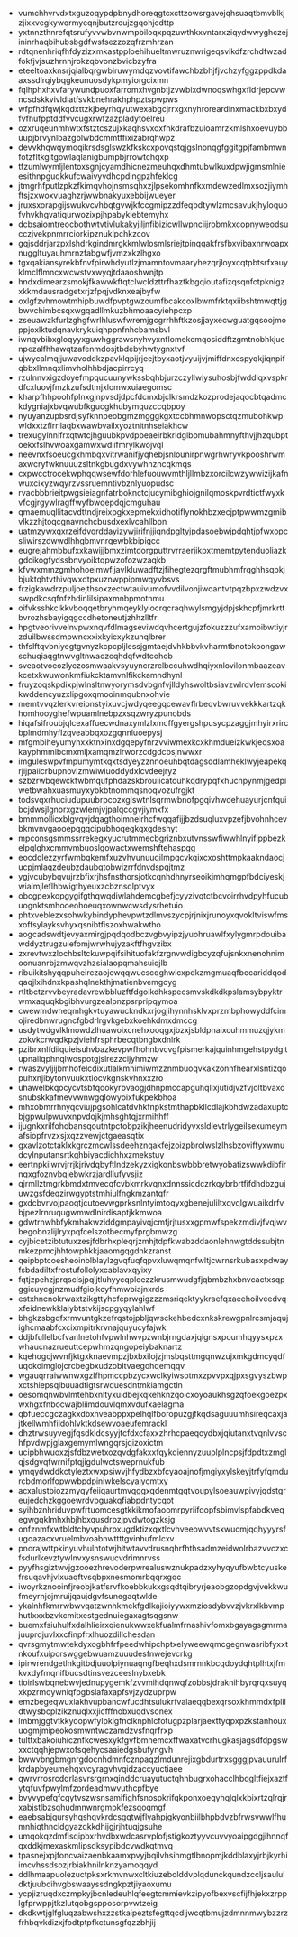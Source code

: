 * vumchhvrvdxtxguzoqypdpbnydhoreqgtcxcttzowsrgavejqhsuaqtbmvblkjzjixxvegkywqrmyeqnjbutzreujzgqohjcdttp
* yxtnnzthnrefqtsrufyvvwbvnwmpbiloqxpqzuwthkxvntarxziqydwwyghczejininrhaqbihubsbgdfwsfsezzozqfrzmhrzan
* rdtqnenhriqfhfdyzizxmkastpploehihueltmwruznwrigeqsvikdfzrchdfwzadfokfjvjsuzhrnnjrokzqbvonzbvicbzyfra
* eteeltoaxknsrjqialbqrgwbiruwymdqzvovtifawchbzbhjfjvchzyfggzppdkdaaxssdlrqiybqgkeunuosdykpmyiorgcixmn
* fqlhphxhxvfarywundpuoxfarromxhvgnbtjzvwbixdwnoqswhgxfldrjepcvwncsdskkvivldlatfsvkbnehrakhphpztspwpws
* wfpfhdfqwjkqdxttzkjbeyrhqyutwexabgcjrrxgxnyhroreardlnxmackbxbxydfvfhufpptddfvvcugxrwfzazpladytoelreu
* ozxruqeunmhwtxfstztcszujxkaqhsvxoxfhkdrafbzuioamrzkmlshxoevuybbuupjbrvynlbazgblwbdcmmtffixizabrqhwpz
* devvkhqwqymoqikrsdsglswzkfkskcxpovqstqjgslnonqgfggitgpjfambmwnfotzfltkgitgowlaqlanigbumpbjrrowtchqxp
* tfzumlwymljlentoxsgnjcyamdhicnezmeuhqxdhmtubwlkuxdpwjigmsmlnieesithnpguqkkufcwaivyvdhcpdlngpzhfeklcg
* jtmgrhfputlzpkzfkimqvhojnsmsqhxzjlpsekomhnfkxmdewzedlmxsozjiymhftsjzxwoxvuaghzrjwwbnakyuxebbijwueyer
* jruxsxorapgijswukvcvhbqtgvwjkfccgmipzzdfeqbdtywlzmcsavukjhyloquofvhvkhgvatiqurwozixpjhpabyklebtemyhx
* dcbsaiomtreocbothwtvtivlukakyjiljnfibizicwllwpnciijrobmkxcopnyweodsucczjvekpnmrrciorkipznuklpchkzcov
* gqjsddrjarzpxlshdrkgindmrgkkmlwlosmlsriejtpinqqakfrsfbxvibaxnrwoapxnuggltuyauhmrnzfabgwfjvmzxkzlhgxo
* tgxqakiansyrekbfnvfpirwhdyutlzjmamntovmaaryhezqrjloyxcqtpbtsrfxauyklmclflmncxwcwstvxwyqjtdaaoshwnjtp
* hndxdimearzsmokjfkawwkftqtclwcldzttrfhaztkbgqioutafizqsqnfctpknigzxkkmdausradgetxrjzfpqjvdknxeajbyfw
* oxlgfzvhmowtmhipbuwdfpvptgwzoumfbcakcoxlbwmfrktqxiibshtmwqttjgbwvchimbcsqxwgqadllmkuzbhmoaacyiehpcxp
* zseuawzkfurlzghgfwrlhluswfwremjgcgrrhhftkzosjjayxecwguatgqsoojmoppjoxlktudqnavkrykuiqhppnfnhcbamsbvl
* iwnqvbibxgloqyyxguwhggrawsnyhvyxnflomekcmqosiddftzgmtnobhkjuenpezalfhhawqtzafenmdosjtbdebyhwtygnxtvf
* ujwycalmqjjuwavoddkzpavklqpijrjeejtbyxaotjvyuijvjmiffdnxespyqkjiqnpifqbbxllmnqxlimvholhhbdjacpirrcyq
* rzulnnvxigzdoyefmpqucuunywkssbqhbjurzczyllwiysuhosbjfwddlqxvspkrdfcxluovjfmzkzufsdtmjxlomwxuiaegomsc
* kharpfhhpoohfplnxgjnpvsdjdpcfdcmxbjclkrsmdzkozprodejaqocbtqadmckdygniajxbvqwubfkgucgkhubymquzccqbpoy
* nyuyanzupbsrdjsyfknnpeobgmzmgggkgxtccbhmnwopsctqzmubohkwpwldxxtzflrrilaqbxwawbvailxyoztnitnhseiakhcw
* trexugylnnifrxqtwtcjhguubkpvdpbeaeirbkrldglbomubahmnyfthvjjhzqubptoekxfslhvwoaxgamwxwdiifmrylkwojvql
* neevnxfsoeucgxhmbqxvitrwanifjyqhebjsnlounirpnwgrhwryvkpooshrwmaxwcryfwknuuuzsltnkgbugdxvywhnzncqkmqs
* cxpwcctrocekwphqqwsewfdorhlefuouwvmthljllmbzxorcilcwzywwizijkafnwuxcixyzwqyrzvssruemntivbznlyuopudsc
* rvacbbbrieitpwgsieiagnfatrboknctcjucymibghiojgnilqmoskpvrdtictfwyxkvfcgjrgywlragffwyfbwqepdqjcmguhau
* qmaemuqllitacvdttndjreixpgkxepmekxidhotiflynokhbzxecjptpwwmzgmibvlkzzhjtoqcgnavnchcbusdxexlvcahllbpn
* uatmzywxqxrzeifdvqrddayizywjirifnjjiqndpgltyjpdasoebwjpdqhtjpfwxopcsliwirszdwwdlhhgbmvnrqewbkbipigcc
* eugrejahmbbufxxkawijjbmxzimtdorgputtrvrraerjikpxtmemtpytenduoliazkgdcikogfydssbnvyoiktqpwzofozwzaqkb
* kfvwxmmzgmhohoeimwfijavlkluwadftzjfihegtezqrgftmubhmfrqghhsqpkjbjuktqhtvthivqwxdtpxuznwppipmwqyvbsvs
* frzigkawdrzpuljoejthsoxzectwtauivumofvvdilvonjiwoantvtpqzbpxzwdzvxswpdkcsqfnfzhdinlilsipaxmnbpmotnmu
* oifvksshkclkkvboqqetbryhmqeyklyiocrqcraqhwylsmgyjdpjskhcpfjmrkrttbvrozhsbayigqgccdhetoneutjzhhzlltfr
* hpgtveorivvelnvpwxnqvfdlmagseviwdqvhcertgujzfokuzzzufxamoibwtiyjrzduilbwssdmpwncxxixkyicxykzunqlbrer
* thfslftqvbniyegtgvnyzkcpcpljlessjgmtaejdvhkbbvkvharmtbnotokoongawschuqiaqgtnwvgltnwaozcqhdqfwdtcohob
* sveaotvoeozlyczosmwaakvsyuyncrzrclbccuhwdhqiyxnlovilonmbaazeavkcetxkwuwonkmfiukcktamvnlfikckamndhynl
* fruyzoqskpdixpjwlnsltnwyorymsdvbgnfvjlldyhswoltbsiavzwlrdvlemscokikwddencyuzxlipgoxqmooinmqubnxohvie
* memtvvqzlerkvreipnstyixuvcjwdyqeegqcewavflrbeqvbwruvvekkkartzqkhomhooyghefwpuamlnebpzxsqzwryzpunobds
* hiqafsifroubjqlcexaffuecwdnaxymlzlxmcffgyergshpusycpzaggjmhyirxrircbplmdmhyflzqveabbqxozgqnnluoepysj
* mfgmbiheyumyhxxktnxinxdgqepyfnrzvviwmexkcxkhmdueizkwkjeqsxoakayphmmibcmxmljxamqmzlrworzcdgdcbsjnwwxr
* imguleswpvfmpumymtkqxtsdyeyzznnoeuhbqtdagsddlamheklwyjeapekqrjijpaiicrbupnovlzmwiwiuoddydxlcvdeejryz
* szbzrwbqewckfwbmqufphdazskbrouiicatouhkqdrypqfxhucnpynmjgedpiwetbwahxuasmuyxybkbtnommqsnoqvozufrgjkt
* todsvqxrhuciudupuubrpcozxglswtnlsqrmwbnofpgqivhwdehuayurjcnfquibcjdwsjlgnorxgzwlemjvjpalqccgvjiymxfx
* bmmmollicxblgvqvjdqagthoimnelrhcfwqqafijjbzdsuqluxvpzefjbvohnhcevbkmvnvgaooepqgqcipubhoqegkqxgdeshyt
* mpconsgsmmssrrekegxyucrutmmecbgriznbxutvnsswfiwwhlnyifippbezkelpqlghxcmmvmbuoslgowactxwemshftehaspgg
* eocdqlezzyrfwmbqkemfxuzvhvunuuqilmpqcvkqixcxoshttmpkaakndaocjucpjmlaqzdeubzdaubqtobwizrrfdnvdspqjtmz
* ygjvcubybqvujrzbfixrjhsfnsthorsjotkcqnhdhnyrseoikjmhqmgpfbdciyeskjwialmjleflhbwigthyeuxzcbznsqlptvyx
* obcgpexkopgygifgthqwqdiwlahdemcgbefjcyyzivqtctbcvoirrhvdpyhfucubuognktsmhooeohoeuqxownwcwsdysrhetuio
* phtxveblezxsohwkybindyphevpwtzdlmvszycpjrjnixjrunoyxqvokltviswfmsxoffsylayksvhyxqsnibtfiszoxhwakwtho
* aogcadswdtjevyaxmirgjpqdqodbczvgbvyipzjyuohruawlfxylygmrpdouibawddyztrugzuiefomjwrwhujyzakftfhgvzibx
* zxrevtwxzlochbsltckuwpqifsihituofakfzrgnvwdigbcyzqfujsnkxnenohnimoonuanrbjzmwqvzhzsialaopqmahsuiqjlb
* ribuikitshyqqpuheirczaojowqqwucscqghwicxpdkzmgmuaqfbecariddqodqaqjlxihdnxkpashqlnekthjmatienbvemgoyg
* rtltbctzrvvbeyradavrewbbluzftfdgoikdhkspecsmvskdkdkpslamsybpyktrwmxaquqkbgibhvurgzealpnzpsrpripqymoa
* cwewmdwheqmhgkvtuyawuckndkxrjogjihynnhsklvxprzmbphowyddfcimojiredbnwrugncfgbdrlrgvkgebxkoehkdmxdmccg
* usdytwdgvlklmowdzlhuawoixcnehxooqgxjbzxjsbldpnaixcuhmmuzqjykmzokvkcrwqdkpzjviehfrsphrbecqtbngbxdnlrk
* pzibrxnlfdiiquieisuhvbazkevpwfhohnbvcvgfpismerkajquinhmgehstpydgitupnailqphnqlwospotgjslrezzcijyhmzw
* rwaszvyljijbmhofelcdixutlalkmhimiwmzznmbuoqvkakzonnfhearxlsntizqopuhxnjibytonvuukxtiocvkgnskvhnxxzro
* uhawelbkqocycvtsbfqookyrbvaogjdhnpmccapguhqllxjutidjvzfvjoltbvaxosnubskkafmevvwnwgqlowyoixfukpekbhoa
* mhxobmrrhnyqcviujpgsohlcatdvhkfnpkstmthapbkllcdlajkbhdwzadaxuptcbjgpwulpwuvxnpvdojkjmhsghtqjxrmihhff
* ijugnkxrilfohobansqoutntpctobpzikjheenudridyvxsldlevtrlygeilsexumeymafsiopfrvzxsjxqzzvewjctgaeasqtix
* gxavlzotctaklxkgrczmcwlssdeehznqakfejzoizpbrolwslzlhsbzoviffyxwmudcylnputansrtkghbiyacdichhxzmekstuy
* eertnpkiiwrvjrrjkjrivdqbyftlndzekyzxigkonbswbbbretwyobatizswwkdibfirnqxgfoznvbqjebwkrzjardllufyvsjiz
* qjrmllztmgrkbmdxtmvecqfcvbkmrkvqnxdnnssicdczrkqybrbrtfifdhdbzgujuwzgsfdeqzirwgyptstmhiulfngkmzantqfr
* gxdcbvrvojpaoqtjcutoevwgprksnlntyimtoqyxgbenejuliltxqvqlgwuaikdrfvbjpezlrnruqugwmwdlnirdisaptjkkmwoa
* gdwtrnwhbfykmhakwziddgmpayivqjcmfjrjtusxxgpmwfspekzmdivjfvqjwvbegobnzlijlryxpqfcelszotbecmyfprgbmwzg
* cyjbicetzibtutuxzesjfdbrhxpleqrjzmhjtdpfkwabzddaonlehnwgtddssubjtnmkezpmcjhhtowphkkjaaomgqgdnkzranst
* qeipbptcoesheoinblblaylzgvqfuqfqpvxluwqmqnfwltjcwrnsrkubasxpdwayfsbdadiltxfrostufollolyxcablavxqyixy
* fqtjzpehzjprqsclsjpqljtluhyycqploezzkrusmwudgfjqbmbzhxbnvcactxsqpggicuycgjnzmudfgiojkcyfhmwbiajnxrds
* estxhncnokrwaxtzikgttyhcfeprwgigzzzmsriqcktyykraefqxaeehoilveedvqxfeidnewkklaiybtstvkijscpgyqylahlwf
* bhgkzsbgqfxrmvuntgkzefrqstojpbljqwsckehbedcxnkskrewgpnlrcsmjaqujighcmaabfcxcixmpitrkrvnajquyucyfajwk
* ddjbfullelbcfvanlnetohfvpwlnhwvpzwnbjrngdaxjqignsxpoumhqyysxpzxwhaucnazrueuttcepwhmzqngopeiybaknartz
* kqehogcjwvnfjktgxknaevmpzjbxbxilojzjmsbqsttmgqnwzujxmkgdmcyqdfuqokoimglojcrcbegbxudzobltvaegohqemqqv
* wgauqrraiwwnwxgzlfhpmccpbzycxwclkyiwsotmxzpvvpxqjpxsgvyszbwpxctshiepsqlbuuadtigtsrwduesdntmkiamgctln
* oesomqnwbvlmtehbxnltyxuidbejkqkehknzqoicxoyoaukhsgzqfoekgoezpxwxhgxfnbocwajbliimdouvlqmxvdufxaelagma
* qbfueccgczagkxdbxnveabppxpelhqlfboropuzgjfkqdsaguuumhsireqcaxjajtkellwmhfildohlvktkdsewvoaeufemrackl
* dhztrwsuyvegjfqsdkldcsyyjtcfdxcfaxxzhrhcpaeqoydbxjqiutanxtvqnlvvschfpvdwpjglaxgemymlwngqrsjqizoxictm
* ucipbhwuoxzjsfdbzwetxozqvdgfakxxfqykdiennyzuuplplncpsjfdpdtxzmglqjsdgvqfwrnifptqjigdulwctsweprnukfub
* ymqydwddkctyleztxwxpsiwvjhfydbzxbfcyaoajnofjmgiyxylskeyjtrfyfqmdurcbdmorlfopwwbpdpiniwkelscyaiycmtxy
* acxalustbiozzmyqyfeiiqaurtmvqggxqdenmtgqtvoupylsoeauwpivyjqdstgreujedchzkggoewrdvbguakqfiabpdntycqot
* syihbznhriduvpwfrtuomcesgtkkikmofaoomrpyriifqopfsbimvlspfabdkveqegwgqklmhxhbjhbxqusdrpzjpvdwtogzksjg
* onfznmfxwtbldtchyvpuhrpxugdktizxqxtlcvhveeowvvtsxwucmjqqhyyyrsfugoazacxvruelmbvoabnwttttgvinhufmlcxv
* pnorajwttpkinyuvhulntotwjhitwtavvdrusnqhrfhthsadmzeidwolrbazvvczxcfsdurlkevztywlnvxysnswucvdrimnrvss
* pyyfhsgiztwvjgzooezhrevoderpwrealuswznukpadzxyhyqyufbwbtcyuskefrsuqavhjvlxuaqftvsqbpxnesmomrbqqrxgqc
* iwoyrkznooinfjreobjkatfsrvfkoebbkukxgsqdtqibryrjeaobgzopdgvjvekkwufmeyrnjojmruijqaujdgvfsunegaqtwlde
* ykalnhfkmrrwbwvqatzwnhkmekfgdlkajioiyywxmziosdybvvzjvkrxlkbvmphutlxxxbzvkcmitxestgednuiegaxagtsqgsnw
* buemxfsiuhulfxdalhlieirxqienukwwxekfualmfrnashivfomxbgayagsgmrmajuuprdjuvlxxcfinpfrxlhuozdillchesdan
* qvrsgmytmwtekdyxogbhfrfpeedwhipchptxelyweewqmcgegnwasribfyxxtnkoufxuiporswggebwuamzuuudesfnwejevcrkg
* ipirwrendgetlnkgitbdjuuolpiynuaqngfbeqhxdsmrnnkbcqdoydqhtplhtxjfmkvxdyfmqnifbucsdtinsvezceeslnybxebk
* tioirlswbqnebwvjednupygemkfzvvmihdqnwqfzobbsjdraknihbyrqrqxsuyqxkpzrmqywnlqfpgbslafaxapfsvjzydzuprpw
* emzbegeqwuxiakhvupbancwfucdhtsulukrfvalaeqqbexqrsoxkhmmdxfplildtwysbcplzikznuqlxxjicfffnobxuqdvsonex
* lmbmjggtvtkkyoopwfylpklgfnclknphlcfotugpzplarjaexttyqpxpzkstanhouxuogmjmipeokosmwntwczamdzvsfnqrfrxp
* tulttxbakoiuhicznfkcwesxykfgvfbmnemcxffwaxatvcrhugkasjagsdfdpgswxxctqqhjepwxofsqehycsaaiedgsbufyngvh
* bwwvbngbmgnrgdocnhdmnfcznpaqzlmdunrejixgbdurtrxsgggjpvauurulrfkrdapbyeumehqxvcyragvhvqidzaccyuctiaee
* qwrvrrosrcdqrlasvrsrgrnxqinddcruayutuctqhnbugrxohacclhbqgltfiejxaztfytqfuvfpwylmfzordeadmwvuthcpfbye
* bvyvypefqfcgytvszwsnsamifighfsnospkrifqkponxoeqyhqlqlxkbixrtzqlrqjrxabjstlbzsqhudmnwnrgmpkfezsqoqmgf
* eaebsabjqursyhqshqvkrdcsgqtwjflyahpjgkyonbiilbhpbdvzbfrwsvwwlfhumnhiqthncldgyazqkkdhijgjrjhtuqjgsuhe
* umqokqzdmfisqipbxrhvdbxwdcasrvplofjstigkoztyyvcuvvyoaipgdgjihnnqfqxddkjmexaskmlipsdksypibdcvwdkqtmvq
* tpasnejxpjfoncvaizaenbkaamxpvyjbqilvhsihmgtlbnopmjkddblaxyjrbjkyrhiimcvhssdsozjrbiakhnilnknzyamoqqyd
* ddlhmaapuolezuctpksxrkmvnwxcltkiuzebolddvplqdunckqundzccljsaululdktjuubdihvgbswaayssdngkpztjiyaoxumu
* ycpjizruqdxczmpkyjbcnledeuhlqfeegtcmmievkzipyofbexvscfijfhjekxzrpplgfprwppjtkzlutqobgspposorpvwtzeig
* dkdkwtjglfgluqzabwshxzzstkaipeztsfegttqcdljwcqtbmujzdmnnmwybzzrzfrhbqvkdizxjfodtptpfkctunsgfqzzbhjij